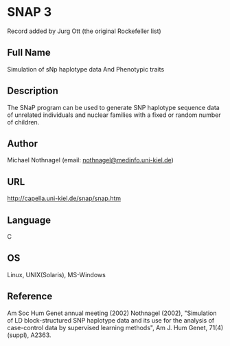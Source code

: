 # SNAP 3
Record added by Jurg Ott (the original Rockefeller list)

## Full Name
Simulation of sNp haplotype data And Phenotypic traits

## Description
The SNaP program can be used to generate SNP haplotype sequence data of unrelated individuals and nuclear families with a fixed or random number of children.

## Author
Michael Nothnagel (email: nothnagel@medinfo.uni-kiel.de)

## URL
http://capella.uni-kiel.de/snap/snap.htm

## Language
C

## OS
Linux, UNIX(Solaris), MS-Windows

## Reference
Am Soc Hum Genet annual meeting (2002) Nothnagel (2002), "Simulation of LD block-structured SNP haplotype data and its use for the analysis of case-control data by supervised learning methods", Am J. Hum Genet, 71(4)(suppl), A2363.